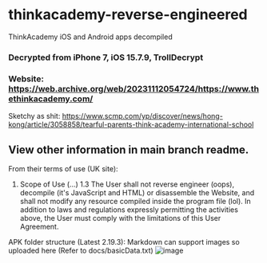 # thinkacademy-reverse-engineered

ThinkAcademy iOS and Android apps decompiled

### Decrypted from iPhone 7, iOS 15.7.9, TrollDecrypt

### Website: https://web.archive.org/web/20231112054724/https://www.thethinkacademy.com/

Sketchy as shit:
https://www.scmp.com/yp/discover/news/hong-kong/article/3058858/tearful-parents-think-academy-international-school

## View other information in main branch readme.

From their terms of use (UK site):
1. Scope of Use
   (...)
1.3 
  The User shall not reverse engineer (oops), decompile (it's JavaScript and HTML) or disassemble the Website, and shall not modify any resource compiled inside the program file (lol). In addition to laws and regulations expressly permitting the activities above, the User must comply with the limitations of this User Agreement.

APK folder structure (Latest 2.19.3): Markdown can support images so uploaded here (Refer to docs/basicData.txt)
![image](https://github.com/LeafSpark/thinkacademy/assets/78000825/57a70228-e081-436a-acb7-adbc56248713)

